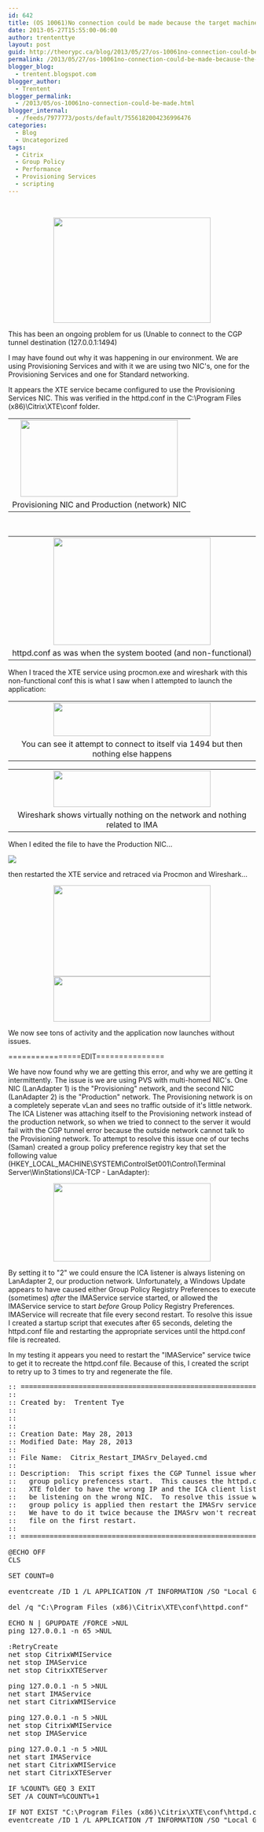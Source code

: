```yaml
---
id: 642
title: (OS 10061)No connection could be made because the target machine actively refused it.  Unable to connect to the CGP tunnel destination (127.0.0.1 1494)
date: 2013-05-27T15:55:00-06:00
author: trententtye
layout: post
guid: http://theorypc.ca/blog/2013/05/27/os-10061no-connection-could-be-made-because-the-target-machine-actively-refused-it-unable-to-connect-to-the-cgp-tunnel-destination-127-0-0-11494/
permalink: /2013/05/27/os-10061no-connection-could-be-made-because-the-target-machine-actively-refused-it-unable-to-connect-to-the-cgp-tunnel-destination-127-0-0-11494/
blogger_blog:
  - trentent.blogspot.com
blogger_author:
  - Trentent
blogger_permalink:
  - /2013/05/os-10061no-connection-could-be-made.html
blogger_internal:
  - /feeds/7977773/posts/default/7556182004236996476
categories:
  - Blog
  - Uncategorized
tags:
  - Citrix
  - Group Policy
  - Performance
  - Provisioning Services
  - scripting
---
```

&nbsp;

<div style="clear: both; text-align: center;">
  <a style="margin-left: 1em; margin-right: 1em;" href="http://3.bp.blogspot.com/-uhibNRUz-Bw/UaPTxUnsQUI/AAAAAAAAARA/RyeXioTfan8/s1600/3.PNG"><img src="http://3.bp.blogspot.com/-uhibNRUz-Bw/UaPTxUnsQUI/AAAAAAAAARA/RyeXioTfan8/s320/3.PNG" width="320" height="214" border="0" /></a>
</div>


This has been an ongoing problem for us (Unable to connect to the CGP tunnel destination (127.0.0.1:1494)

I may have found out why it was happening in our environment.  We are using Provisioning Services and with it we are using two NIC's, one for the Provisioning Services and one for Standard networking.

It appears the XTE service became configured to use the Provisioning Services NIC.  This was verified in the httpd.conf in the C:\Program Files (x86)\Citrix\XTE\conf folder.

<table style="margin-left: auto; margin-right: auto; text-align: center;" cellspacing="0" cellpadding="0" align="center">
  <tr>
    <td style="text-align: center;">
      <a style="margin-left: auto; margin-right: auto;" href="http://2.bp.blogspot.com/-mMHMOaXNXjk/UaPTxfp3-CI/AAAAAAAAAQ8/S0PKFWf0Qik/s1600/4.PNG"><img src="http://2.bp.blogspot.com/-mMHMOaXNXjk/UaPTxfp3-CI/AAAAAAAAAQ8/S0PKFWf0Qik/s320/4.PNG" width="320" height="156" border="0" /></a>
    </td>
  </tr>
  
  <tr>
    <td style="text-align: center;">
      Provisioning NIC and Production (network) NIC
    </td>
  </tr>
</table>

&nbsp;

<table style="margin-left: auto; margin-right: auto; text-align: center;" cellspacing="0" cellpadding="0" align="center">
  <tr>
    <td style="text-align: center;">
      <a style="margin-left: auto; margin-right: auto;" href="http://4.bp.blogspot.com/-tgKUfaBI32A/UaPTxQeWTWI/AAAAAAAAAQ4/qpfEBbd0pMo/s1600/5.PNG"><img src="http://4.bp.blogspot.com/-tgKUfaBI32A/UaPTxQeWTWI/AAAAAAAAAQ4/qpfEBbd0pMo/s320/5.PNG" width="320" height="218" border="0" /></a>
    </td>
  </tr>
  
  <tr>
    <td style="text-align: center;">
      httpd.conf as was when the system booted (and non-functional)
    </td>
  </tr>
</table>

When I traced the XTE service using procmon.exe and wireshark with this non-functional conf this is what I saw when I attempted to launch the application:

<table style="margin-left: auto; margin-right: auto; text-align: center;" cellspacing="0" cellpadding="0" align="center">
  <tr>
    <td style="text-align: center;">
      <a style="margin-left: auto; margin-right: auto;" href="http://3.bp.blogspot.com/-9P7PbI5Gm_c/UaPTxybccsI/AAAAAAAAARI/XXIhJ0Tk1eQ/s1600/broken-connection.PNG"><img src="http://3.bp.blogspot.com/-9P7PbI5Gm_c/UaPTxybccsI/AAAAAAAAARI/XXIhJ0Tk1eQ/s320/broken-connection.PNG" width="320" height="68" border="0" /></a>
      </td>
    </tr>
    <tr>
      <td style="text-align: center;">
        You can see it attempt to connect to itself via 1494 but then nothing else happens
      </td>
    </tr>
  </table>

  <table style="margin-left: auto; margin-right: auto; text-align: center;" cellspacing="0" cellpadding="0" align="center">
    <tr>
      <td style="text-align: center;">
        <a style="margin-left: auto; margin-right: auto;" href="http://1.bp.blogspot.com/-IqAz9FYtugI/UaPTxwE66KI/AAAAAAAAARM/T5JB4aiZu9g/s1600/bad-wireshark.PNG"><img src="http://1.bp.blogspot.com/-IqAz9FYtugI/UaPTxwE66KI/AAAAAAAAARM/T5JB4aiZu9g/s320/bad-wireshark.PNG" width="320" height="74" border="0" /></a>
      </td>
    </tr>
    <tr>
      <td style="text-align: center;">
        Wireshark shows virtually nothing on the network and nothing related to IMA
      </td>
    </tr>
</table>
  

  
 When I edited the file to have the Production NIC...
 
![](http://2.bp.blogspot.com/-zFFprXLYhLU/UaPTxyU25qI/AAAAAAAAARE/a8aQNFDX1gs/s320/6.PNG "")

 
then restarted the XTE service and retraced via Procmon and Wireshark...


    
<div style="clear: both; text-align: center;">
      <a style="margin-left: 1em; margin-right: 1em;" href="http://4.bp.blogspot.com/-Xa-mdGivUHk/UaPTyC3WpRI/AAAAAAAAARg/yUBa2ZzNq7g/s1600/working-connection.PNG"><img src="http://4.bp.blogspot.com/-Xa-mdGivUHk/UaPTyC3WpRI/AAAAAAAAARg/yUBa2ZzNq7g/s320/working-connection.PNG" width="320" height="185" border="0" /></a>
</div>
    
<div style="clear: both; text-align: center;">
      <a style="margin-left: 1em; margin-right: 1em;" href="http://4.bp.blogspot.com/-_54KbcVmV4I/UaPTybMVHeI/AAAAAAAAARk/ElcLzqY-99s/s1600/working-wireshark.PNG"><img src="http://4.bp.blogspot.com/-_54KbcVmV4I/UaPTybMVHeI/AAAAAAAAARk/ElcLzqY-99s/s320/working-wireshark.PNG" width="320" height="92" border="0" /></a>
</div>
    
   
   
 We now see tons of activity and the application now launches without issues.</p> 
      

================EDIT===============

We have now found why we are getting this error, and why we are getting it intermittently.  The issue is we are using PVS with multi-homed NIC's.  One NIC (LanAdapter 1) is the "Provisioning" network, and the second NIC (LanAdapter 2) is the "Production" network.  The Provisioning network is on a completely seperate vLan and sees no traffic outside of it's little network.  The ICA Listener was attaching itself to the Provisioning network instead of the production network, so when we tried to connect to the server it would fail with the CGP tunnel error because the outside network cannot talk to the Provisioning network.  To attempt to resolve this issue one of our techs (Saman) created a group policy preference registry key that set the following value (HKEY_LOCAL_MACHINE\SYSTEM\ControlSet001\Control\Terminal Server\WinStations\ICA-TCP - LanAdapter):
 
      
<div style="clear: both; text-align: center;">
        <a style="margin-left: 1em; margin-right: 1em;" href="http://1.bp.blogspot.com/-fzfxPbP9xL4/UaUt4CSMiXI/AAAAAAAAASY/Mx77cMOe_pA/s1600/update3.PNG"><img src="http://1.bp.blogspot.com/-fzfxPbP9xL4/UaUt4CSMiXI/AAAAAAAAASY/Mx77cMOe_pA/s320/update3.PNG" width="320" height="159" border="0" /></a>
      </div>
      
By setting it to "2" we could ensure the ICA listener is always listening on LanAdapter 2, our production network.  Unfortunately, a Windows Update appears to have caused either Group Policy Registry Preferences to execute (sometimes) *after* the IMAService service started, or allowed the IMAService service to start *before* Group Policy Registry Preferences.  IMAService will recreate that file every second restart.  To resolve this issue I created a startup script that executes after 65 seconds, deleting the httpd.conf file and restarting the appropriate services until the httpd.conf file is recreated.

In my testing it appears you need to restart the "IMAService" service twice to get it to recreate the httpd.conf file.  Because of this, I created the script to retry up to 3 times to try and regenerate the file.

      
<pre class="lang:batch decode:true ">:: ===========================================================================================================
::
:: Created by:  Trentent Tye
::   
::   
::
:: Creation Date: May 28, 2013
:: Modified Date: May 28, 2013
::
:: File Name:  Citrix_Restart_IMASrv_Delayed.cmd
::
:: Description:  This script fixes the CGP Tunnel issue where the IMASrv.exe starts before
::   group policy prefencess start.  This causes the httpd.conf file in the
::   XTE folder to have the wrong IP and the ICA client listener to actually
::   be listening on the wrong NIC.  To resolve this issue we will ensure 
::   group policy is applied then restart the IMASrv service *twice*.
::   We have to do it twice because the IMASrv won't recreate the httpd.conf
::   file on the first restart.
::
:: ===========================================================================================================

@ECHO OFF
CLS

SET COUNT=0

eventcreate /ID 1 /L APPLICATION /T INFORMATION /SO "Local GP Startup Script" /D "Starting Citrix_Restart_IMASrv_Delayed.cmd script"

del /q "C:\Program Files (x86)\Citrix\XTE\conf\httpd.conf"

ECHO N | GPUPDATE /FORCE >NUL
ping 127.0.0.1 -n 65 >NUL

:RetryCreate
net stop CitrixWMIService
net stop IMAService
net stop CitrixXTEServer

ping 127.0.0.1 -n 5 >NUL
net start IMAService
net start CitrixWMIService

ping 127.0.0.1 -n 5 >NUL
net stop CitrixWMIService
net stop IMAService

ping 127.0.0.1 -n 5 >NUL
net start IMAService
net start CitrixWMIService
net start CitrixXTEServer

IF %COUNT% GEQ 3 EXIT
SET /A COUNT=%COUNT%+1

IF NOT EXIST "C:\Program Files (x86)\Citrix\XTE\conf\httpd.conf" GOTO RetryCreate
eventcreate /ID 1 /L APPLICATION /T INFORMATION /SO "Local GP Startup Script" /D "Completed Citrix_Restart_IMASrv_Delayed.cmd script"</pre>
